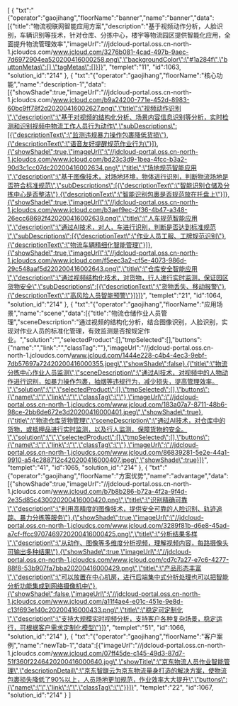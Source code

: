 [
	{
		"txt":"{\"operator\":\"gaojihang\",\"floorName\":\"banner\",\"name\":\"banner\",\"data\":[{\"title\":\"物流视联网智能应用方案\",\"description\":\"基于视频动作分析，人脸识别，车辆识别等技术，针对仓库、分拣中心，楼宇等物流园区提供智能化应用，全面提升物流管理效率\",\"imageUrl\":\"//jdcloud-portal.oss.cn-north-1.jcloudcs.com/www.jcloud.com/3276b081-4cad-497b-9aec-7d6972904ea520200416000258.png\",\"backgroundColor\":\"#1a284f\",\"buttonMetas\":[],\"tagMetas\":[]}]}",
		"templet":"11",
		"id":1063,
		"solution_id":"214"
	},
	{
		"txt":"{\"operator\":\"gaojihang\",\"floorName\":\"核心功能\",\"name\":\"description-1\",\"data\":[{\"showShade\":true,\"imageUrl\":\"//jdcloud-portal.oss.cn-north-1.jcloudcs.com/www.jcloud.com/b9a24200-771e-452d-8983-60bc9ff78f2d20200416002627.png\",\"title\":\"视频动作识别\",\"description\":\"基于对视频的结构化分析、场景内容信息识别等分析，实时检测和识别视频中物流工作人员行为动作\",\"subDescriptions\":[{\"descriptionText\":\"监测违规暴力操作包裹降低货损\"},{\"descriptionText\":\"语音友好提醒规范作业行为\"}]},{\"showShade\":true,\"imageUrl\":\"//jdcloud-portal.oss.cn-north-1.jcloudcs.com/www.jcloud.com/bd23c3d9-1bea-4fcc-b3a2-90d3c1cc07dc20200416002634.png\",\"title\":\"场地规范智能应用\",\"description\":\"基于图像技术，对场地环境，物体进行识别，判断物流场地是否符合标准规范\",\"subDescriptions\":[{\"descriptionText\":\"智能识别仓储及分拣中心是否整洁\"},{\"descriptionText\":\"智能识别包裹是否规范放在托盘上\"}]},{\"showShade\":true,\"imageUrl\":\"//jdcloud-portal.oss.cn-north-1.jcloudcs.com/www.jcloud.com/b3aef9ec-2f36-4b47-a348-26ecc68692f420200416002639.png\",\"title\":\"人车规范智能应用\",\"description\":\"通过AI技术，对人，车进行识别，判断是否达到标准规范\",\"subDescriptions\":[{\"descriptionText\":\"作业人员工服、工牌规范识别\"},{\"descriptionText\":\"物流车辆精细化智能管理\"}]},{\"showShade\":true,\"imageUrl\":\"//jdcloud-portal.oss.cn-north-1.jcloudcs.com/www.jcloud.com/f5eec3a2-cf5e-4073-986d-29c548aaf5d220200416002643.png\",\"title\":\"仓库安全智能应用\",\"description\":\"通过视频结构化技术，对货物，行人进行实时监测，保证园区货物安全\",\"subDescriptions\":[{\"descriptionText\":\"货物丢失、移动报警\"},{\"descriptionText\":\"高风险人员智能预警\"}]}]}",
		"templet":"21",
		"id":1064,
		"solution_id":"214"
	},
	{
		"txt":"{\"operator\":\"gaojihang\",\"floorName\":\"应用场景\",\"name\":\"scene\",\"data\":[{\"title\":\"物流仓储作业人员管理\",\"sceneDescription\":\"通过视频的结构化分析，结合图像识别，人脸识别，实现对作业人员的标准化管理，有效监测是否按规定作业。\",\"solution\":\"\",\"selectedProduct\":[],\"tmpSelected\":[],\"buttons\":{\"name\":\"\",\"link\":\"\",\"classTag\":\"\"},\"imageUrl\":\"//jdcloud-portal.oss.cn-north-1.jcloudcs.com/www.jcloud.com/1444e228-c4b4-4ec3-9ebf-7db57697a72420200416000355.jpeg\",\"showShade\":false},{\"title\":\"物流分拣中心作业人员监测\",\"sceneDescription\":\"通过AI技术，对视频中的人物动作进行识别，如暴力操作包裹，抽烟等违规行为，减少损失，提高管理效率。\",\"solution\":\"\",\"selectedProduct\":[],\"tmpSelected\":[],\"buttons\":{\"name\":\"\",\"link\":\"\",\"classTag\":\"\"},\"imageUrl\":\"//jdcloud-portal.oss.cn-north-1.jcloudcs.com/www.jcloud.com/183a07a7-8711-48b6-98ce-2bb6de672e3d20200416000401.jpeg\",\"showShade\":true},{\"title\":\"物流仓库货物管理\",\"sceneDescription\":\"通过AI技术，对仓库中的货物，或抵押品进行实时监测，以及行人监测，保障货物的安全。\",\"solution\":\"\",\"selectedProduct\":[],\"tmpSelected\":[],\"buttons\":{\"name\":\"\",\"link\":\"\",\"classTag\":\"\"},\"imageUrl\":\"//jdcloud-portal.oss.cn-north-1.jcloudcs.com/www.jcloud.com/86839281-5e2e-44a1-9910-a54c288712c420200416000407.jpeg\",\"showShade\":true}]}",
		"templet":"41",
		"id":1065,
		"solution_id":"214"
	},
	{
		"txt":"{\"operator\":\"gaojihang\",\"floorName\":\"方案优势\",\"name\":\"advantage\",\"data\":[{\"showShade\":true,\"imageUrl\":\"//jdcloud-portal.oss.cn-north-1.jcloudcs.com/www.jcloud.com/b7b8b286-b72a-4f2a-9f4d-2e35d85c430020200416000420.png\",\"title\":\"识别精确可靠\",\"description\":\"利用高精度的图像技术，提供安全可靠的人脸识别、轨迹追踪、暴力分拣等服务\"},{\"showShade\":true,\"imageUrl\":\"//jdcloud-portal.oss.cn-north-1.jcloudcs.com/www.jcloud.com/3289f81b-d6e8-45ad-a7cf-ffcc9707469720200416000425.png\",\"title\":\"分析结果多样\",\"description\":\"从动作、图像等多维度分析视频，理解视频内容，每路摄像头可输出多种结果\"},{\"showShade\":true,\"imageUrl\":\"//jdcloud-portal.oss.cn-north-1.jcloudcs.com/www.jcloud.com/cd7c7a27-e7c6-4277-88f8-53b907fa7bba20200416000429.png\",\"title\":\"产品形态丰富\",\"description\":\"可以放置在中心机房，进行后端集中式分析处理也可以把智能分析功能集成到网络摄像机中\"},{\"showShade\":false,\"imageUrl\":\"//jdcloud-portal.oss.cn-north-1.jcloudcs.com/www.jcloud.com/a11f4ae4-e01c-451e-9e8d-c13f693e140c20200416000433.png\",\"title\":\"稳定可定制化\",\"description\":\"支持大规模实时视频分析，支持客户各种复杂场景，稳定运行，可根据客户需求定制化模型\"}]}",
		"templet":"51",
		"id":1066,
		"solution_id":"214"
	},
	{
		"txt":"{\"operator\":\"gaojihang\",\"floorName\":\"客户案例\",\"name\":\"newTab-1\",\"data\":[{\"imageUrl\":\"//jdcloud-portal.oss.cn-north-1.jcloudcs.com/www.jcloud.com/07ff45de-c145-49d3-87d7-51f360f2246420200416000640.jpg\",\"showTitle\":\"京东物流人员作业智能管理\",\"descriptionDetail\":\"京东智联云为京东物流量身打造的解决方案，使物流包裹损失降低了90%以上，人员场地更加规范，作业效率大大提升\",\"buttons\":{\"name\":\"\",\"link\":\"\",\"classTag\":\"\"}}]}",
		"templet":"22",
		"id":1067,
		"solution_id":"214"
	}
]